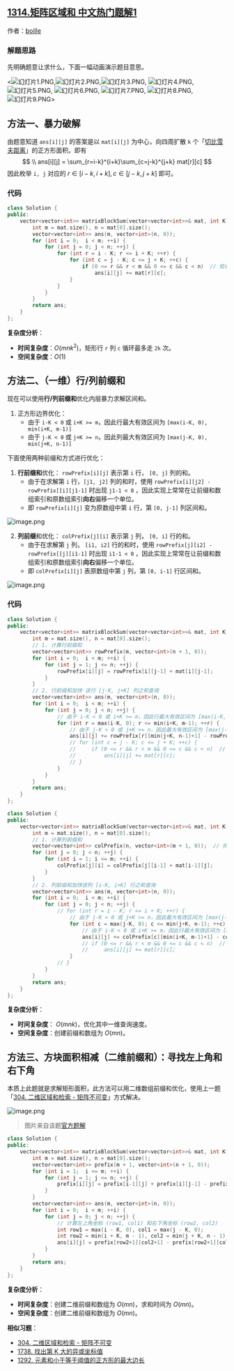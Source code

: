 ## [1314.矩阵区域和 中文热门题解1](https://leetcode.cn/problems/matrix-block-sum/solutions/100000/you-qian-ru-shen-bao-li-xing-lie-qian-zh-5503)

作者：[boille](https://leetcode.cn/u/boille)
### 解题思路
先明确题意让求什么，下面一幅动画演示题目意思。

<![幻灯片1.PNG](https://pic.leetcode-cn.com/1611717765-TIBxCm-%E5%B9%BB%E7%81%AF%E7%89%871.PNG),![幻灯片2.PNG](https://pic.leetcode-cn.com/1611717765-pSYdes-%E5%B9%BB%E7%81%AF%E7%89%872.PNG),![幻灯片3.PNG](https://pic.leetcode-cn.com/1611717765-jhzGok-%E5%B9%BB%E7%81%AF%E7%89%873.PNG), ![幻灯片4.PNG](https://pic.leetcode-cn.com/1611717765-bhulPs-%E5%B9%BB%E7%81%AF%E7%89%874.PNG),![幻灯片5.PNG](https://pic.leetcode-cn.com/1611717765-FIPCGS-%E5%B9%BB%E7%81%AF%E7%89%875.PNG), ![幻灯片6.PNG](https://pic.leetcode-cn.com/1611717794-bloUrr-%E5%B9%BB%E7%81%AF%E7%89%876.PNG), ![幻灯片7.PNG](https://pic.leetcode-cn.com/1611717794-VrrgmO-%E5%B9%BB%E7%81%AF%E7%89%877.PNG), ![幻灯片8.PNG](https://pic.leetcode-cn.com/1611717794-nDuDJl-%E5%B9%BB%E7%81%AF%E7%89%878.PNG), ![幻灯片9.PNG](https://pic.leetcode-cn.com/1611717794-rmmfnU-%E5%B9%BB%E7%81%AF%E7%89%879.PNG)>

## 方法一、暴力破解
由题意知道 `ans[i][j]` 的答案是以 `mat[i][j]` 为中心，向四周扩散 `k` 个「[切比雪夫距离](http://en.wikipedia.org/wiki/Chebyshev_distance)」的正方形面积。即有
$$
\\ ans[i][j] = \sum_{r=i-k}^{i+k}\sum_{c=j-k}^{j+k} mat[r][c]
$$
因此枚举 `i, j` 对应的 $r \in [i-k, i+k], c \in [j-k, j+k]$ 即可。

### 代码
```c++ []
class Solution {
public:
    vector<vector<int>> matrixBlockSum(vector<vector<int>>& mat, int K) {
        int m = mat.size(), n = mat[0].size();
        vector<vector<int>> ans(m, vector<int>(n, 0));
        for (int i = 0;  i < m; ++i) {
            for (int j = 0; j < n; ++j) {
                for (int r = i - K; r <= i + K; ++r) {
                    for (int c = j - K; c <= j + K; ++c) {
                        if (0 <= r && r < m && 0 <= c && c < n)  // 检验合法坐标
                            ans[i][j] += mat[r][c];
                    }
                }
            }
        }
        return ans;
    }
};
```
**复杂度分析**：
+ **时间复杂度**：$O(mnk^2)$，矩形行 `r` 列 `c` 循环最多走 `2k` 次。
+ **空间复杂度**：$O(1)$

## 方法二、（一维）行/列前缀和
现在可以使用**行/列前缀和**优化内层暴力求解区间和。
1. 正方形边界优化：
    + 由于 `i-K < 0` 或 `i+K >= m`，因此行最大有效区间为 `[max(i-K, 0), min(i+K, m-1)]`
    + 由于 `j-K < 0` 或 `j+K >= n`，因此列最大有效区间为 `[max(j-K, 0), min(j+K, n-1)]`

下面使用两种前缀和方式进行优化：
1. **行前缀和**优化： `rowPrefix[i][j]` 表示第 `i` 行， `[0, j]` 列的和。
    + 由于在求解第 `i` 行，`[j1, j2]` 列的和时，使用 `rowPrefix[i][j2] - rowPrefix[[i][j1-1]` 时出现 `j1-1 < 0` ，因此实现上常常在让前缀和数组索引和原数组索引**向右**偏移一个单位。
    + 即 `rowPrefix[i][j]` 变为原数组中第 `i` 行，第 `[0, j-1]` 列区间和。

![image.png](https://pic.leetcode-cn.com/1611718935-hVTibU-image.png)

2. **列前缀**和优化： `colPrefix[j][i]` 表示第 `j` 列， `[0, i]` 行的和。
   + 由于在求解第 `j` 列， `[i1, i2]` 行的和时，使用 `rowPrefix[j][i2] - rowPrefix[[j][i1-1]` 时出现 `i1-1 < 0` ，因此实现上常常在让前缀和数组索引和原数组索引**向右**偏移一个单位。
   + 即 `colPrefix[i][j]` 表原数组中第 `j` 列，第 `[0, i-1]` 行区间和。

![image.png](https://pic.leetcode-cn.com/1611719008-NAQNqJ-image.png)
### 代码
```c++ []
class Solution {
public:
    vector<vector<int>> matrixBlockSum(vector<vector<int>>& mat, int K) {
        int m = mat.size(), n = mat[0].size();
        // 1. 计算行前缀和
        vector<vector<int>> rowPrefix(m, vector<int>(n + 1, 0));
        for (int i = 0;  i < m; ++i) {
            for (int j = 1; j <= n; ++j) {
                rowPrefix[i][j] = rowPrefix[i][j-1] + mat[i][j-1];
            }
        }
        // 2. 行前缀和加快 该行 [j-K, j+K] 列之和查询
        vector<vector<int>> ans(m, vector<int>(n, 0));
        for (int i = 0;  i < m; ++i) {
            for (int j = 0; j < n; ++j) {
                // 由于 i-K < 0 或 i+K >= m，因此行最大有效区间为 [max(i-K, 0), min(i+K, m-1)]
                for (int r = max(i-K, 0); r <= min(i+K, m-1); ++r) {
                    // 由于 j-K < 0 或 j+K >= n，因此最大有效区间为 [max(j-K, 0), min(j+K, n-1)]
                    ans[i][j] += rowPrefix[r][min(j+K, n-1)+1] - rowPrefix[r][max(j-K, 0)];
                    // for (int c = j - K; c <= j + K; ++c) {
                    //     if (0 <= r && r < m && 0 <= c && c < n)  // 检验合法坐标
                    //         ans[i][j] += mat[r][c];
                    // }
                }
            }
        }
        return ans;
    }
};
```
```c++ []
class Solution {
public:
    vector<vector<int>> matrixBlockSum(vector<vector<int>>& mat, int K) {
        int m = mat.size(), n = mat[0].size();
        // 1. 计算列前缀和
        vector<vector<int>> colPrefix(n, vector<int>(m + 1, 0));  // 向下偏移一格
        for (int j = 0; j < n; ++j) {
            for (int i = 1; i <= m; ++i) {
                colPrefix[j][i] = colPrefix[j][i-1] + mat[i-1][j];
            }
        }
        // 2. 列前缀和加快该列 [i-K, i+K] 行之和查询
        vector<vector<int>> ans(m, vector<int>(n, 0));
        for (int i = 0;  i < m; ++i) {
            for (int j = 0; j < n; ++j) {
                // for (int r = i - K; r <= i + K; ++r) {
                    // 由于 j-K < 0 或 j+K >= n，因此最大有效区间为 [max(j-K, 0), min(j+K, n-1)]
                    for (int c = max(j-K, 0); c <= min(j+K, n-1); ++c) {
                        // 由于 i-K < 0 或 i+K >= m，因此行最大有效区间为 [max(i-K, 0), min(i+K, m-1)]
                        ans[i][j] += colPrefix[c][min(i+K, m-1)+1] - colPrefix[c][max(i-K, 0)];
                        // if (0 <= r && r < m && 0 <= c && c < n)  // 检验合法坐标
                        //     ans[i][j] += mat[r][c];
                    }
                // }
            }
        }
        return ans;
    }
};
```
**复杂度分析**：

- **时间复杂度**： $O(mnk)$，优化其中一维查询速度。
- **空间复杂度**：创建前缀和数组为 $O(mn)$。


## 方法三、方块面积相减（二维前缀和）：寻找左上角和右下角
本质上此题就是求解矩形面积，此方法可以用二维数组前缀和优化，使用上一题「[304. 二维区域和检索 - 矩阵不可变](https://leetcode-cn.com/problems/range-sum-query-2d-immutable/)」方式解决。


![image.png](https://pic.leetcode-cn.com/1611719222-caavDU-image.png)
> 图片来自该题[官方题解](https://leetcode-cn.com/problems/range-sum-query-2d-immutable/solution/er-wei-qu-yu-he-jian-suo-ju-zhen-bu-ke-bian-by-lee/)

```c++ []
class Solution {
public:
    vector<vector<int>> matrixBlockSum(vector<vector<int>>& mat, int K) {
        int m = mat.size(), n = mat[0].size();
        vector<vector<int>> prefix(m + 1, vector<int>(n + 1, 0));
        for (int i = 1;  i <= m; ++i) {
            for (int j = 1; j <= n; ++j) {
                prefix[i][j] = prefix[i-1][j] + prefix[i][j-1] - prefix[i-1][j-1] + mat[i-1][j-1];
            }
        }
        vector<vector<int>> ans(m, vector<int>(n, 0));
        for (int i = 0;  i < m; ++i) {
            for (int j = 0; j < n; ++j) {
                // 计算左上角坐标 (row1, col1) 和右下角坐标 (row2, col2)
                int row1 = max(i - K, 0), col1 = max(j - K, 0);
                int row2 = min(i + K, m - 1), col2 = min(j + K, n - 1);
                ans[i][j] = prefix[row2+1][col2+1] - prefix[row2+1][col1] - prefix[row1][col2+1] + prefix[row1][col1];
            }
        }
        return ans;
    }
};
```
**复杂度分析**：
- **时间复杂度**：创建二维前缀和数组为 $O(mn)$，求和时间为 $O(mn)$。
- **空间复杂度**：创建二维前缀和数组为 $O(mn)$。

**相似习题**：
+ [304. 二维区域和检索 - 矩阵不可变](https://leetcode-cn.com/problems/range-sum-query-2d-immutable/)
+ [1738. 找出第 K 大的异或坐标值](https://leetcode-cn.com/problems/find-kth-largest-xor-coordinate-value/)
+ [1292. 元素和小于等于阈值的正方形的最大边长](https://leetcode-cn.com/problems/maximum-side-length-of-a-square-with-sum-less-than-or-equal-to-threshold/)


